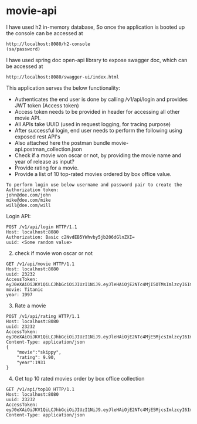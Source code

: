 # movie-api

I have used  h2 in-memory database, So once the application is booted up the console can be accessed at
```
http://localhost:8080/h2-console 
(sa/password)
```

I have used spring doc open-api library to expose swagger doc, which can be accessed at
```
http://localhost:8080/swagger-ui/index.html 
```


This application serves the below functionality:

* Authenticates the end user is done by calling /v1/api/login and provides JWT token (Access token)
* Access token needs to be provided in header for accessing all other movie API.
* All APIs take UUID (used in request logging, for tracing purpose)
* After successful login, end user needs to perform the following using exposed rest API's
* Also attached here the postman bundle movie-api.postman_collection.json
* Check if a movie won oscar or not, by providing the movie name and year of release as input?
* Provide rating for a movie.
* Provide a list of 10 top-rated movies ordered by box office value.

```
To perform login use below username and password pair to create the Authorization token:
john@doe.com/john
mike@doe.com/mike
will@doe.com/will
```

Login API:
```
POST /v1/api/login HTTP/1.1
Host: localhost:8080
Authorization: Basic c2NvdEB5YWhvby5jb206dGlnZXI=
uuid: <Some random value>
```

2. check if movie won oscar or not
```
GET /v1/api/movie HTTP/1.1
Host: localhost:8080
uuid: 23232
AccessToken: eyJ0eXAiOiJKV1QiLCJhbGciOiJIUzI1NiJ9.eyJleHAiOjE2NTc4MjI5OTMsImlzcyI6Imh0dHBzOi8vYmlyYWouYXV0aC5zZXJ2aWNlLmNvbSIsImlhdCI6MTY1NzgyMTE5MywiYXVkIjoiaHR0cHM6Ly9iaXJhai5tb3ZpZS5hcGkuY29tL2FjY2VzcyIsInVzZXJJZCI6Im1pa2VAZG9lLmNvbSJ9.4H3SPTr8rHtUzAKowPrk_YwWhHpDCrM50FY4RRsLW4E
movie: Titanic
year: 1997
```

3. Rate a movie
```
POST /v1/api/rating HTTP/1.1
Host: localhost:8080
uuid: 23232
AccessToken: eyJ0eXAiOiJKV1QiLCJhbGciOiJIUzI1NiJ9.eyJleHAiOjE2NTc4MjE5MjcsImlzcyI6Imh0dHBzOi8vYmlyYWouYXV0aC5zZXJ2aWNlLmNvbSIsImlhdCI6MTY1NzgyMDEyNywiYXVkIjoiaHR0cHM6Ly9iaXJhai5tb3ZpZS5hcGkuY29tL2FjY2VzcyIsInVzZXJJZCI6Im1pa2VAZG9lLmNvbSJ9.C7JKGnWWvnF5p9KJ3Js9Rp_Vqt51Q7wBh0gmQ40OUYw
Content-Type: application/json
{
	"movie":"skippy",
	"rating": 9.90,
	"year":1931
}
```

4. Get top 10 rated movies order by box office collection
```
GET /v1/api/top10 HTTP/1.1
Host: localhost:8080
uuid: 23232
AccessToken: eyJ0eXAiOiJKV1QiLCJhbGciOiJIUzI1NiJ9.eyJleHAiOjE2NTc4MjE5MjcsImlzcyI6Imh0dHBzOi8vYmlyYWouYXV0aC5zZXJ2aWNlLmNvbSIsImlhdCI6MTY1NzgyMDEyNywiYXVkIjoiaHR0cHM6Ly9iaXJhai5tb3ZpZS5hcGkuY29tL2FjY2VzcyIsInVzZXJJZCI6Im1pa2VAZG9lLmNvbSJ9.C7JKGnWWvnF5p9KJ3Js9Rp_Vqt51Q7wBh0gmQ40OUYw
Content-Type: application/json

```
    
   




    




